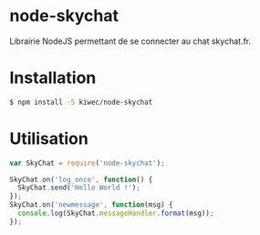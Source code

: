 # node-skychat

Librairie NodeJS permettant de se connecter au chat skychat.fr.

# Installation

```sh
$ npm install -S kiwec/node-skychat
```

# Utilisation

```js
var SkyChat = require('node-skychat');

SkyChat.on('log_once', function() {
  SkyChat.send('Hello World !');
});
SkyChat.on('newmessage', function(msg) {
  console.log(SkyChat.messageHandler.format(msg));
});
```
